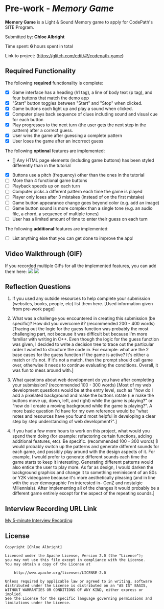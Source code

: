 # Pre-work - *Memory Game*

**Memory Game** is a Light & Sound Memory game to apply for CodePath's SITE Program. 

Submitted by: **Chloe Albright**

Time spent: **6** hours spent in total

Link to project: (https://glitch.com/edit/#!/codepath-game)

## Required Functionality

The following **required** functionality is complete:

* [x] Game interface has a heading (h1 tag), a line of body text (p tag), and four buttons that match the demo app
* [x] "Start" button toggles between "Start" and "Stop" when clicked. 
* [x] Game buttons each light up and play a sound when clicked. 
* [x] Computer plays back sequence of clues including sound and visual cue for each button
* [x] Play progresses to the next turn (the user gets the next step in the pattern) after a correct guess. 
* [x] User wins the game after guessing a complete pattern
* [x] User loses the game after an incorrect guess

The following **optional** features are implemented:

* [] Any HTML page elements (including game buttons) has been styled differently than in the tutorial
* [x] Buttons use a pitch (frequency) other than the ones in the tutorial
* [ ] More than 4 functional game buttons
* [ ] Playback speeds up on each turn
* [ ] Computer picks a different pattern each time the game is played
* [ ] Player only loses after 3 mistakes (instead of on the first mistake)
* [ ] Game button appearance change goes beyond color (e.g. add an image)
* [ ] Game button sound is more complex than a single tone (e.g. an audio file, a chord, a sequence of multiple tones)
* [ ] User has a limited amount of time to enter their guess on each turn

The following **additional** features are implemented:

- [ ] List anything else that you can get done to improve the app!

## Video Walkthrough (GIF)

If you recorded multiple GIFs for all the implemented features, you can add them here:
![](Gamewin.gif)
![](Gamelose.gif)


## Reflection Questions
1. If you used any outside resources to help complete your submission (websites, books, people, etc) list them here. 
[Used information given from pre-work page]

2. What was a challenge you encountered in creating this submission (be specific)? How did you overcome it? (recommended 200 - 400 words) 
[Tracing out the logic for the guess function was probably the most challenging part, not because it was difficult but because I'm more familiar with writing in C++. Even though the logic for the guess function was given, I decided to write a decision tree to trace out the particular order I wanted to structure the code in. For example: what are the 2 base cases for the guess function if the game is active? It's either a match or it's not. If it's not a match, then the prompt should call game over, otherwise it needs to continue evaluating the conditions. Overall, it was fun to mess around with.]

3. What questions about web development do you have after completing your submission? (recommended 100 - 300 words) 
[Most of my web development questions would be at the entry level, such as "how do I add a pixelated background and make the buttons rotate (i.e make the buttons move up, down, left, and right) while the game is playing?" or "how do I create a moving background while the game is playing?". A more basic question I'd have for my own reference would be "what notes and resources have you found most helpful in developing a clear step by step understanding of web development?".]

4. If you had a few more hours to work on this project, what would you spend them doing (for example: refactoring certain functions, adding additional features, etc). Be specific. (recommended 100 - 300 words) 
[I would probably switch up the patterns and generate different sounds for each game, and possibly play around with the design aspects of it. 
For example, I would prefer to generate different sounds each time the game starts to keep it interesting. Generating different patterns would also entice the user to play more. As far as design, I would darken the background graphics and change it to something reminiscent of an 80s or Y2K videogame because it's more aesthetically pleasing (and in line with the user demographic I'm interested in- GenZ and nostalgic Millennials). After implementing all of the changes it would probably be a different game entirely except for the aspect of the repeating sounds.]



## Interview Recording URL Link

[My 5-minute Interview Recording](https://www.loom.com/share/fb59defa07b543f09225b49f1626e682)


## License

    Copyright [Chloe Albright]

    Licensed under the Apache License, Version 2.0 (the "License");
    you may not use this file except in compliance with the License.
    You may obtain a copy of the License at

        http://www.apache.org/licenses/LICENSE-2.0

    Unless required by applicable law or agreed to in writing, software
    distributed under the License is distributed on an "AS IS" BASIS,
    WITHOUT WARRANTIES OR CONDITIONS OF ANY KIND, either express or implied.
    See the License for the specific language governing permissions and
    limitations under the License.
